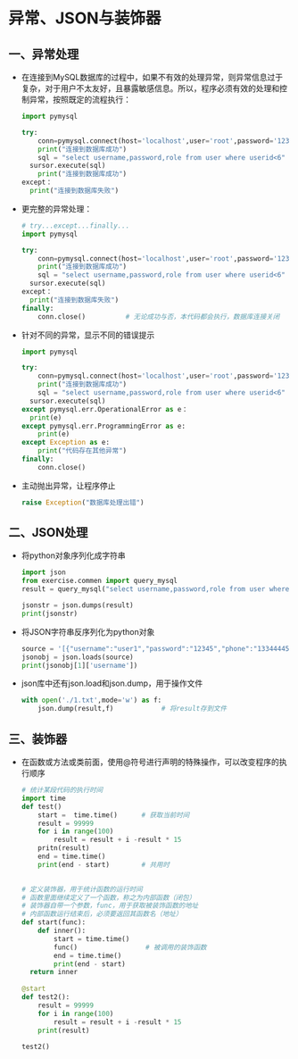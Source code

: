 # 异常、JSON与装饰器

## 一、异常处理

- 在连接到MySQL数据库的过程中，如果不有效的处理异常，则异常信息过于复杂，对于用户不太友好，且暴露敏感信息。所以，程序必须有效的处理和控制异常，按照既定的流程执行：

  ```python
  import pymysql
  
  try:
      conn=pymysql.connect(host='localhost',user='root',password='123456',database='lenarn',charset='utf8')
      print("连接到数据库成功")
      sql = "select username,password,role from user where userid<6"
  	sursor.execute(sql)
      print("连接到数据库成功")
  except：
  	print("连接到数据库失败")   
  ```

- 更完整的异常处理：

  ```python
  # try...except...finally...
  import pymysql
  
  try:
      conn=pymysql.connect(host='localhost',user='root',password='123456',database='lenarn',charset='utf8')
      print("连接到数据库成功")
      sql = "select username,password,role from user where userid<6"
  	sursor.execute(sql)
  except：
  	print("连接到数据库失败")   
  finally:
      conn.close()          # 无论成功与否，本代码都会执行，数据库连接关闭
  ```

- 针对不同的异常，显示不同的错误提示

  ```python
  import pymysql
  
  try:
      conn=pymysql.connect(host='localhost',user='root',password='123456',database='lenarn',charset='utf8')
      print("连接到数据库成功")
      sql = "select username,password,role from user where userid<6"
  	sursor.execute(sql)
  except pymysql.err.OperationalError as e：
  	print(e)  
  except pymysql.err.ProgrammingError as e:
      print(e)
  except Exception as e:
      print("代码存在其他异常")
  finally:
      conn.close() 
  ```

- 主动抛出异常，让程序停止

  ```python
  raise Exception("数据库处理出错")
  ```

## 二、JSON处理

- 将python对象序列化成字符串

  ```python
  import json
  from exercise.commen import query_mysql
  result = query_mysql("select username,password,role from user where userid<6")
  
  jsonstr = json.dumps(result)
  print(jsonstr)
  ```

- 将JSON字符串反序列化为python对象

  ```python 
  source = '[{"username":"user1","password":"12345","phone":"13344445555"}]'
  jsonobj = json.loads(source)
  print(jsonobj[1]['username'])
  ```

- json库中还有json.load和json.dump，用于操作文件

  ```python
  with open('./1.txt',mode='w') as f:
      json.dump(result,f)            # 将result存到文件
  ```

## 三、装饰器

- 在函数或方法或类前面，使用@符号进行声明的特殊操作，可以改变程序的执行顺序

  ```python
  # 统计某段代码的执行时间
  import time
  def test()
      start =  time.time()      # 获取当前时间
      result = 99999
      for i in range(100)
          result = result + i -result * 15
      pritn(result)
      end = time.time()
      print(end - start)        # 共用时
      
  
  # 定义装饰器，用于统计函数的运行时间
  # 函数里面继续定义了一个函数，称之为内部函数（闭包）
  # 装饰器自带一个参数，func，用于获取被装饰函数的地址
  # 内部函数运行结束后，必须要返回其函数名（地址）
  def start(func):
      def inner():
          start = time.time()
          func()                 # 被调用的装饰函数
          end = time.time()
          print(end - start)
  	return inner
          
  @start
  def test2():
      result = 99999
      for i in range(100)
          result = result + i -result * 15
      print(result)
      
  test2()
  ```
  
  
